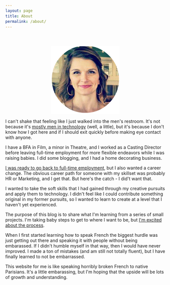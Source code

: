 ```yaml
---
layout: page
title: About
permalink: /about/
---
```

<img src='/assets/article_images/2016-05-02-introduction/AnnieHedgpeth.png' style='display: block; margin-left: auto; margin-right: auto; padding-top: 40px' />

I can't shake that feeling like I just walked into the men's restroom. It's not because it's [mostly men in technology](http://martinfowler.com/articles/born-for-it.html) (well, a little), but it's because I don't know how I got here and if I should exit quickly before making eye contact with anyone. 

I have a BFA in Film, a minor in Theatre, and I worked as a Casting Director before leaving full-time employment for more flexible endeavors while I was raising babies. I did some blogging, and I had a home decorating business. 

[I was ready to go back to full-time employment](http://leanin.org/book/), but I also wanted a career change. The obvious career path for someone with my skillset was probably HR or Marketing, and I get that. But here's the catch - I did't want that. 

I wanted to take the soft skills that I had gained through my creative pursuits and apply them to technology. I didn't feel like I could contribute something original in my former pursuits, so I wanted to learn to create at a level that I haven't yet experienced.

The purpose of this blog is to share what I'm learning from a series of small projects. I'm taking baby steps to get to where I want to be, but [I'm excited about the process](https://youtu.be/C13JC_YP2Q8). 

When I first started learning how to speak French the biggest hurdle was just getting out there and speaking it with people without being embarassed. If I didn't humble myself in that way, then I would have never improved. I made a ton of mistakes (and am still not totally fluent), but I have finally learned to not be embarrassed. 

This website for me is like speaking horribly broken French to native Parisians. It's a little embarassing, but I'm hoping that the upside will be lots of growth and understanding.    
